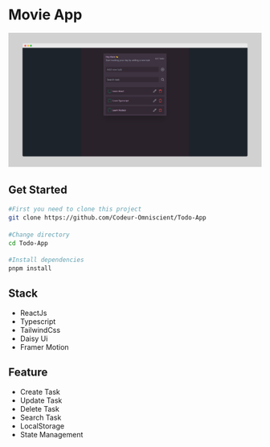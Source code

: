 # Movie App

![Home image](./screely-1729551571645.png)

## Get Started

```bash
#First you need to clone this project
git clone https://github.com/Codeur-Omniscient/Todo-App

#Change directory
cd Todo-App

#Install dependencies
pnpm install
```

## Stack

- ReactJs
- Typescript
- TailwindCss
- Daisy Ui
- Framer Motion

## Feature

- Create Task
- Update Task
- Delete Task
- Search Task
- LocalStorage
- State Management

<!--

## Deploy

This site is deployed on [Netlify](Netlify.com). You can preview by clicked [Here](https://tutorify-elearning.netlify.app/).

Don't forget to leave a star⭐ in the project if you like it😊

[![Netlify Status](https://api.netlify.com/api/v1/badges/c19a72d1-8424-4353-9168-c92fe14a4f05/deploy-status)](https://app.netlify.com/sites/tutorify-elearning/deploys) -->
